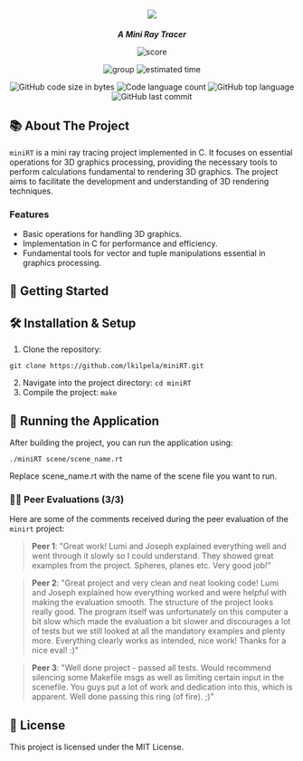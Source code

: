 <h1 align="center">
	<img src="https://github.com/lkilpela/42-project-badges/blob/main/badges/minirtn.png" />
</h1>

<p align="center">
	<b><i>A Mini Ray Tracer</i></b><br>
</p>

<p align="center">
    <img alt="score" src="https://img.shields.io/badge/score-101%2F125-brightgreen" />
<p align="center">
    <img alt="group" src="https://img.shields.io/badge/group-yellow" />
    <img alt="estimated time" src="https://img.shields.io/badge/time%20spent-60%20hours-blue" />
<p align="center">
	<img alt="GitHub code size in bytes" src="https://img.shields.io/github/languages/code-size/lkilpela/minirt?color=lightblue" />
	<img alt="Code language count" src="https://img.shields.io/github/languages/count/lkilpela/libft?color=yellow" />
	<img alt="GitHub top language" src="https://img.shields.io/github/languages/top/lkilpela/libft?color=blue" />
	<img alt="GitHub last commit" src="https://img.shields.io/github/last-commit/lkilpela/libft?color=green" />
</p>

## 📚 About The Project
`miniRT` is a mini ray tracing project implemented in C. It focuses on essential operations for 3D graphics processing, providing the necessary tools to perform calculations fundamental to rendering 3D graphics. The project aims to facilitate the development and understanding of 3D rendering techniques.

### Features
- Basic operations for handling 3D graphics.
- Implementation in C for performance and efficiency.
- Fundamental tools for vector and tuple manipulations essential in graphics processing.
  
## 🏁 Getting Started

## 🛠️ Installation & Setup

1. Clone the repository: 
```
git clone https://github.com/lkilpela/miniRT.git
```
2. Navigate into the project directory: `cd miniRT`
3. Compile the project: `make`

## 🚀 Running the Application
After building the project, you can run the application using:
```
./miniRT scene/scene_name.rt
```
Replace scene_name.rt with the name of the scene file you want to run.


### 🧑‍💻 Peer Evaluations (3/3)

Here are some of the comments received during the peer evaluation of the `minirt` project:

> **Peer 1**: "Great work! Lumi and Joseph explained everything well and went through it slowly so I could understand. They showed great examples from the project. Spheres, planes etc. Very good job!"

> **Peer 2**: "Great project and very clean and neat looking code! Lumi and Joseph explained how everything worked and were helpful with making the evaluation smooth. The structure of the project looks really good. The program itself was unfortunately on this computer a bit slow which made the evaluation a bit slower and discourages a lot of tests but we still looked at all the mandatory examples and plenty more. Everything clearly works as intended, nice work! Thanks for a nice eval! :)"

> **Peer 3**: "Well done project - passed all tests. Would recommend silencing some Makefile msgs as well as limiting certain input in the scenefile. You guys put a lot of work and dedication into this, which is apparent. Well done passing this ring (of fire). ;)"

## 📜 License

This project is licensed under the MIT License.
